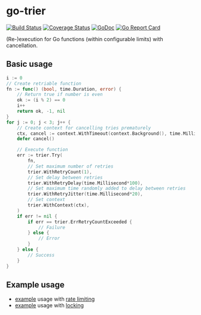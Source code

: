 # go-trier

[![Build Status](https://travis-ci.com/da440dil/go-trier.svg?branch=master)](https://travis-ci.com/da440dil/go-trier)
[![Coverage Status](https://coveralls.io/repos/github/da440dil/go-trier/badge.svg?branch=master)](https://coveralls.io/github/da440dil/go-trier?branch=master)
[![GoDoc](https://godoc.org/github.com/da440dil/go-trier?status.svg)](https://godoc.org/github.com/da440dil/go-trier)
[![Go Report Card](https://goreportcard.com/badge/github.com/da440dil/go-trier)](https://goreportcard.com/report/github.com/da440dil/go-trier)

(Re-)execution for Go functions (within configurable limits) with cancellation.

## Basic usage

```go
i := 0
// Create retriable function
fn := func() (bool, time.Duration, error) {
	// Return true if number is even
	ok := (i % 2) == 0
	i++
	return ok, -1, nil
}
for j := 0; j < 3; j++ {
	// Create context for cancelling tries prematurely
	ctx, cancel := context.WithTimeout(context.Background(), time.Millisecond*200)
	defer cancel()

	// Execute function
	err := trier.Try(
		fn,
		// Set maximum number of retries
		trier.WithRetryCount(1),
		// Set delay between retries
		trier.WithRetryDelay(time.Millisecond*100),
		// Set maximum time randomly added to delay between retries
		trier.WithRetryJitter(time.Millisecond*20),
		// Set context
		trier.WithContext(ctx),
	)
	if err != nil {
		if err == trier.ErrRetryCountExceeded {
			// Failure
		} else {
			// Error
		}
	} else {
		// Success
	}
}
```

## Example usage

- [example](https://github.com/da440dil/go-counter/blob/master/examples/counter-with-retry/main.go) usage with [rate limiting](https://github.com/da440dil/go-counter)
- [example](https://github.com/da440dil/go-locker/blob/master/examples/locker-with-retry/main.go) usage with [locking](https://github.com/da440dil/go-locker)